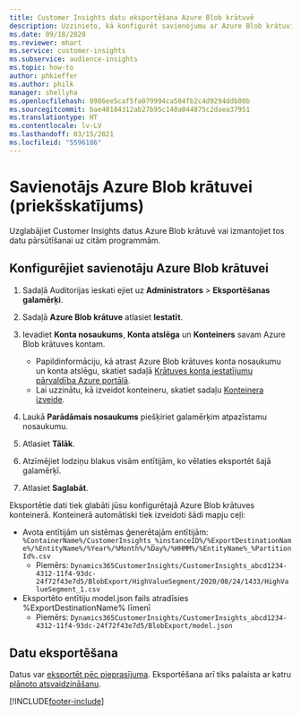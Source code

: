 ```yaml
---
title: Customer Insights datu eksportēšana Azure Blob krātuvē
description: Uzzinieto, kā konfigurēt savienojumu ar Azure Blob krātuvi.
ms.date: 09/18/2020
ms.reviewer: mhart
ms.service: customer-insights
ms.subservice: audience-insights
ms.topic: how-to
author: phkieffer
ms.author: philk
manager: shellyha
ms.openlocfilehash: 0986ee5caf5fa079994ca584fb2c4d9294ddb80b
ms.sourcegitcommit: bae40184312ab27b95c140a044875c2daea37951
ms.translationtype: HT
ms.contentlocale: lv-LV
ms.lasthandoff: 03/15/2021
ms.locfileid: "5596186"
---
```

# <a name="connector-for-azure-blob-storage-preview"></a>Savienotājs Azure Blob krātuvei (priekšskatījums)

Uzglabājiet Customer Insights datus Azure Blob krātuvē vai izmantojiet tos datu pārsūtīšanai uz citām programmām.

## <a name="configure-the-connector-for-azure-blob-storage"></a>Konfigurējiet savienotāju Azure Blob krātuvei

1. Sadaļā Auditorijas ieskati ejiet uz **Administrators** > **Eksportēšanas galamērķi**.

1. Sadaļā **Azure Blob krātuve** atlasiet **Iestatīt**.

1. Ievadiet **Konta nosaukums**, **Konta atslēga** un **Konteiners** savam Azure Blob krātuves kontam.
    - Papildinformāciju, kā atrast Azure Blob krātuves konta nosaukumu un konta atslēgu, skatiet sadaļā [Krātuves konta iestatījumu pārvaldība Azure portālā](/azure/storage/common/storage-account-manage).
    - Lai uzzinātu, kā izveidot konteineru, skatiet sadaļu [Konteinera izveide](/azure/storage/blobs/storage-quickstart-blobs-portal#create-a-container).

1. Laukā **Parādāmais nosaukums** piešķiriet galamērķim atpazīstamu nosaukumu.

1. Atlasiet **Tālāk**.

1. Atzīmējiet lodziņu blakus visām entītijām, ko vēlaties eksportēt šajā galamērķī.

1. Atlasiet **Saglabāt**.

Eksportētie dati tiek glabāti jūsu konfigurētajā Azure Blob krātuves konteinerā. Konteinerā automātiski tiek izveidoti šādi mapju ceļi:

- Avota entītijām un sistēmas ģenerētajām entītijām: `%ContainerName%/CustomerInsights_%instanceID%/%ExportDestinationName%/%EntityName%/%Year%/%Month%/%Day%/%HHMM%/%EntityName%_%PartitionId%.csv`
  - Piemērs: `Dynamics365CustomerInsights/CustomerInsights_abcd1234-4312-11f4-93dc-24f72f43e7d5/BlobExport/HighValueSegment/2020/08/24/1433/HighValueSegment_1.csv`
- Eksportēto entītiju model.json fails atradīsies %ExportDestinationName% līmenī
  - Piemērs: `Dynamics365CustomerInsights/CustomerInsights_abcd1234-4312-11f4-93dc-24f72f43e7d5/BlobExport/model.json`

## <a name="export-the-data"></a>Datu eksportēšana

Datus var [eksportēt pēc pieprasījuma](export-destinations.md#export-data-on-demand). Eksportēšana arī tiks palaista ar katru [plānoto atsvaidzināšanu](system.md#schedule-tab).


[!INCLUDE[footer-include](../includes/footer-banner.md)]